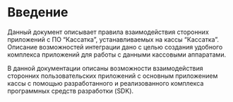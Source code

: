 # Введение

Данный документ описывает правила взаимодействия сторонних приложений с ПО “Кассатка”, устанавливаемых на кассы “Кассатка”. 
Описание возможностей интеграции дано с целью создания удобного комплекса приложений для работы с данными кассовыми аппаратами.

В данной документации описаны возможности взаимодействия сторонних пользовательских приложений с основным приложением кассы с помощью разработанного и реализованного комплекса программных средств разработки (SDK).
